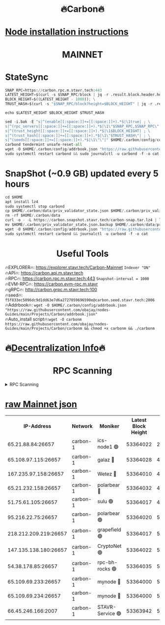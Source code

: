 <h1 align="center"> 🔥Carbon🔥</h1>

[Node installation instructions](https://github.com/obajay/nodes-Guides/tree/main/Projects/Carbon)
=
<h1 align="center"> MAINNET</h1>

# StateSync
```python
SNAP_RPC=https://carbon.rpc.m.stavr.tech:443
LATEST_HEIGHT=$(curl -s $SNAP_RPC/block | jq -r .result.block.header.height); \
BLOCK_HEIGHT=$((LATEST_HEIGHT - 1000)); \
TRUST_HASH=$(curl -s "$SNAP_RPC/block?height=$BLOCK_HEIGHT" | jq -r .result.block_id.hash)

echo $LATEST_HEIGHT $BLOCK_HEIGHT $TRUST_HASH

sed -i.bak -E "s|^(enable[[:space:]]+=[[:space:]]+).*$|\1true| ; \
s|^(rpc_servers[[:space:]]+=[[:space:]]+).*$|\1\"$SNAP_RPC,$SNAP_RPC\"| ; \
s|^(trust_height[[:space:]]+=[[:space:]]+).*$|\1$BLOCK_HEIGHT| ; \
s|^(trust_hash[[:space:]]+=[[:space:]]+).*$|\1\"$TRUST_HASH\"| ; \
s|^(seeds[[:space:]]+=[[:space:]]+).*$|\1\"\"|" $HOME/.carbon/config/config.toml
carbond tendermint unsafe-reset-all
wget -O $HOME/.carbon/config/addrbook.json "https://raw.githubusercontent.com/obajay/nodes-Guides/main/Projects/Carbon/addrbook.json"
sudo systemctl restart carbond && sudo journalctl -u carbond -f -o cat
```
# SnapShot (~0.9 GB) updated every 5 hours
```python
cd $HOME
apt install lz4
sudo systemctl stop carbond
cp $HOME/.carbon/data/priv_validator_state.json $HOME/.carbon/priv_validator_state.json.backup
rm -rf $HOME/.carbon/data
curl -o - -L https://carbon.snapshot.stavr.tech/carbon-snap.tar.lz4 | lz4 -c -d - | tar -x -C $HOME/.carbon --strip-components 2
mv $HOME/.carbon/priv_validator_state.json.backup $HOME/.carbon/data/priv_validator_state.json
wget -O $HOME/.carbon/config/addrbook.json "https://raw.githubusercontent.com/obajay/nodes-Guides/main/Projects/Carbon/addrbook.json"
sudo systemctl restart carbond && journalctl -u carbond -f -o cat
```

 <h1 align="center"> Useful Tools</h1>

🔥EXPLORER🔥:     https://explorer.stavr.tech/Carbon-Mainnet        `Indexer "ON"` \
🔥API🔥:          https://carbon.api.m.stavr.tech \
🔥RPC🔥:          https://carbon.rpc.m.stavr.tech:443              `Snapshot-interval = 1000` \
🔥EVM-RPC🔥:      https://carbon.evm-rpc.m.stavr \
🔥gRPC🔥:         http://carbon.grpc.m.stavr.tech:100 \
🔥seed🔥:      `f5f833ec5096dc9d1dd63e7d6a2727059696590e@carbon.seed.stavr.tech:2006` \
🔥Addrbook🔥:  `wget -O $HOME/.carbon/config/addrbook.json "https://raw.githubusercontent.com/obajay/nodes-Guides/main/Projects/Carbon/addrbook.json"` \
🔥Auto_install script🔥:`wget -O carbonm https://raw.githubusercontent.com/obajay/nodes-Guides/main/Projects/Carbon/carbonm && chmod +x carbonm && ./carbonm`

🔥[Decentralization Info](https://github.com/obajay/StateSync-snapshots/tree/main/Projects/Carbon/Decentralization)🔥
=
<h1 align="center"> RPC Scanning</h1>

<details>
<summary>RPC Scanning</summary>

<h2 align="center"> We scan nodes in real time every 4 hours. And we provide the final result of RPC endpoints.
We cannot influence the operation of these nodes in any way. </h2>


```python
If Voting Power is higher than 0 --> then the Node is a validator of the network and may be subject to attack and be a potential threat to the chain.
```
```python
We marked such validators with a red symbol
```

</details>

[raw Mainnet json](https://rpc-check.carbonm.stavr.tech/carbonm/rpc-carbonm-result.json)
=


<table><tr><th>IP-Address</th><th>Network</th><th>Moniker</th><th>Latest Block Height</th><th>Earliest Block Height</th><th>Catching Up</th><th>Tx Index</th><th>Voting Power</th><th>Scan Time</th></tr><tr><td>65.21.88.84:26657</td><td>carbon-1</td><td>ics-node1 🟢</td><td>53364022</td><td>21164241</td><td>False</td><td>off</td><td>0</td><td>2024-02-07T09:42:23.894910966UTC</td></tr><tr><td>65.108.97.115:26657</td><td>carbon-1</td><td>galaz 🔴</td><td>53364028</td><td>47374001</td><td>False</td><td>on</td><td>11245098961</td><td>2024-02-07T09:42:34.764705309UTC</td></tr><tr><td>167.235.97.158:26657</td><td>carbon-1</td><td>Wetez 🔴</td><td>53364010</td><td>48067570</td><td>False</td><td>on</td><td>1331692556</td><td>2024-02-07T09:41:58.872671515UTC</td></tr><tr><td>65.21.232.158:26657</td><td>carbon-1</td><td>polarbear 🔴</td><td>53364032</td><td>48126001</td><td>False</td><td>on</td><td>10940934026</td><td>2024-02-07T09:42:43.269204021UTC</td></tr><tr><td>51.75.61.105:26657</td><td>carbon-1</td><td>sulu 🟢</td><td>53364017</td><td>48742001</td><td>False</td><td>on</td><td>0</td><td>2024-02-07T09:42:14.998291003UTC</td></tr><tr><td>95.216.22.75:26657</td><td>carbon-1</td><td>polarbear 🟢</td><td>53364020</td><td>52338001</td><td>False</td><td>on</td><td>0</td><td>2024-02-07T09:42:21.496792538UTC</td></tr><tr><td>218.212.209.219:26657</td><td>carbon-1</td><td>grapefield 🟢</td><td>53364017</td><td>52371001</td><td>False</td><td>on</td><td>0</td><td>2024-02-07T09:42:12.635006752UTC</td></tr><tr><td>147.135.138.180:26657</td><td>carbon-1</td><td>CryptoNet 🟢</td><td>53364022</td><td>52934001</td><td>False</td><td>on</td><td>0</td><td>2024-02-07T09:42:24.178829485UTC</td></tr><tr><td>54.38.178.85:26657</td><td>carbon-1</td><td>rpc-bh-rocks 🟢</td><td>53364035</td><td>53130001</td><td>False</td><td>on</td><td>0</td><td>2024-02-07T09:42:47.669074463UTC</td></tr><tr><td>65.109.69.233:26657</td><td>carbon-1</td><td>mynode 🔴</td><td>53364000</td><td>53160001</td><td>False</td><td>off</td><td>8692122277</td><td>2024-02-07T09:41:40.137567986UTC</td></tr><tr><td>65.109.69.234:26657</td><td>carbon-1</td><td>mynode 🔴</td><td>53364000</td><td>53160001</td><td>False</td><td>off</td><td>12851599111</td><td>2024-02-07T09:41:40.472522260UTC</td></tr><tr><td>66.45.246.166:2007</td><td>carbon-1</td><td>STAVR-Service 🟢</td><td>53363942</td><td>53358001</td><td>False</td><td>on</td><td>0</td><td>2024-02-07T09:42:11.730288606UTC</td></tr></table>

